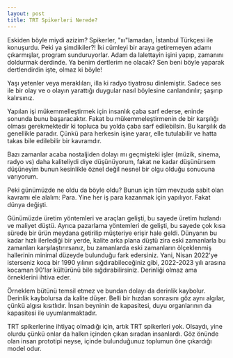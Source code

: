 ```yaml
---
layout: post
title: TRT Spikerleri Nerede?
---
```


Eskiden böyle miydi azizim? Spikerler, "ııı"lamadan, İstanbul Türkçesi ile konuşurdu. Peki ya şimdikiler?! İki cümleyi bir araya getiremeyen adamı çıkarmışlar, program sunduruyorlar. Adam da lalettayin işini yapıp, zamanını doldurmak derdinde. Ya benim dertlerim ne olacak? Sen beni böyle yaparak dertlendirdin işte, olmaz ki böyle!

Yaşı yetenler veya meraklıları, illa ki radyo tiyatrosu dinlemiştir. Sadece ses ile bir olay ve o olayın yarattığı duygular nasıl böylesine canlandırılır; şaşırıp kalırsınız.

Yapılan işi mükemmelleştirmek için insanlık çaba sarf ederse, eninde sonunda bunu başaracaktır. Fakat bu mükemmeleştirmenin de bir karşılığı olması gerekmektedir ki topluca bu yolda çaba sarf edilebilsin. Bu karşılık da genellikle paradır. Çünkü para herkesin işine yarar, elle tutulabilir ve hatta takas bile edilebilir bir kavramdır.

Bazı zamanlar acaba nostaljiden dolayı mı geçmişteki işler (müzik, sinema, radyo vs) daha kaliteliydi diye düşünüyorum, fakat ne kadar düşünürsem düşüneyim bunun kesinlikle öznel değil nesnel bir olgu olduğu sonucuna varıyorum.

Peki günümüzde ne oldu da böyle oldu? Bunun için tüm mevzuda sabit olan kavramı ele alalım: Para. Yine her iş para kazanmak için yapılıyor. Fakat dünya değişti.

Günümüzde üretim yöntemleri ve araçları gelişti, bu sayede üretim hızlandı ve maliyet düştü. Ayrıca pazarlama yöntemleri de gelişti, bu sayede çok kısa sürede bir ürün meydana getirilip müşteriye erişir hale geldi. Dünyanın bu kadar hızlı ilerlediği bir yerde, kalite arka plana düştü zira eski zamanlarla bu zamanları karşılaştırırsanız, bu zamanlarda eski zamanların ölçeklenmiş hallerinin minimal düzeyde bulunduğu fark edersiniz. Yani, Nisan 2022'ye isterseniz koca bir 1990 yılının sığdırabileceğiniz gibi, 2022-2023 yılı arasına kocaman 90'lar kültürünü bile sığdırabilirsiniz. Derinliği olmaz ama örneklerini ihtiva eder.

Örneklem bütünü temsil etmez ve bundan dolayı da derinlik kaybolur. Derinlik kaybolursa da kalite düşer. Belli bir hızdan sonrasını göz aynı algılar, çünkü algısı kısıtlıdır. İnsan beyninin de kapasitesi, duyu organlarının da kapasitesi ile uyumlanmaktadır.

TRT spikerlerine ihtiyaç olmadığı için, artık TRT spikerleri yok. Olsaydı, yine olurdu çünkü onlar da halkın içinden çıkan sıradan insanlardı. Göz önünde olan insan prototipi neyse, içinde bulunduğunuz toplumun öne çıkardığı model odur.